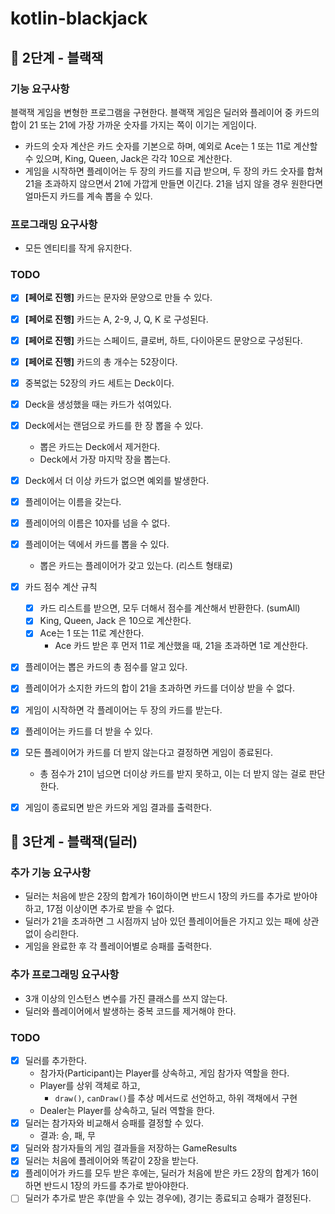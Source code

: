 # kotlin-blackjack

## 🚀 2단계 - 블랙잭

### 기능 요구사항
블랙잭 게임을 변형한 프로그램을 구현한다. 블랙잭 게임은 딜러와 플레이어 중 카드의 합이 21 또는 21에 가장 가까운 숫자를 가지는 쪽이 이기는 게임이다.

- 카드의 숫자 계산은 카드 숫자를 기본으로 하며, 예외로 Ace는 1 또는 11로 계산할 수 있으며, King, Queen, Jack은 각각 10으로 계산한다.
- 게임을 시작하면 플레이어는 두 장의 카드를 지급 받으며, 두 장의 카드 숫자를 합쳐 21을 초과하지 않으면서 21에 가깝게 만들면 이긴다. 21을 넘지 않을 경우 원한다면 얼마든지 카드를 계속 뽑을 수 있다.

### 프로그래밍 요구사항
- 모든 엔티티를 작게 유지한다.

### TODO
- [x] **[페어로 진행]** 카드는 문자와 문양으로 만들 수 있다.
- [x] **[페어로 진행]** 카드는 A, 2-9, J, Q, K 로 구성된다.
- [x] **[페어로 진행]** 카드는 스페이드, 클로버, 하트, 다이아몬드 문양으로 구성된다.
- [x] **[페어로 진행]** 카드의 총 개수는 52장이다.
- [x] 중복없는 52장의 카드 세트는 Deck이다.
- [x] Deck을 생성했을 때는 카드가 섞여있다.
- [x] Deck에서는 랜덤으로 카드를 한 장 뽑을 수 있다.
  - 뽑은 카드는 Deck에서 제거한다.
  - Deck에서 가장 마지막 장을 뽑는다.
- [x] Deck에서 더 이상 카드가 없으면 예외를 발생한다.
- [x] 플레이어는 이름을 갖는다.
- [x] 플레이어의 이름은 10자를 넘을 수 없다.
- [x] 플레이어는 덱에서 카드를 뽑을 수 있다.
  - 뽑은 카드는 플레이어가 갖고 있는다. (리스트 형태로)
- [x] 카드 점수 계산 규칙
  - [x] 카드 리스트를 받으면, 모두 더해서 점수를 계산해서 반환한다. (sumAll)
  - [x] King, Queen, Jack 은 10으로 계산한다.
  - [x] Ace는 1 또는 11로 계산한다.
    - Ace 카드 받은 후 먼저 11로 계산했을 때, 21을 초과하면 1로 계산한다.
- [x] 플레이어는 뽑은 카드의 총 점수를 알고 있다.
- [x] 플레이어가 소지한 카드의 합이 21을 초과하면 카드를 더이상 받을 수 없다.
- [x] 게임이 시작하면 각 플레이어는 두 장의 카드를 받는다.
- [x] 플레이어는 카드를 더 받을 수 있다.
- [x] 모든 플레이어가 카드를 더 받지 않는다고 결정하면 게임이 종료된다.
  - 총 점수가 21이 넘으면 더이상 카드를 받지 못하고, 이는 더 받지 않는 걸로 판단한다.
- [x] 게임이 종료되면 받은 카드와 게임 결과를 출력한다.


## 🚀 3단계 - 블랙잭(딜러)
### 추가 기능 요구사항
- 딜러는 처음에 받은 2장의 합계가 16이하이면 반드시 1장의 카드를 추가로 받아야 하고, 17점 이상이면 추가로 받을 수 없다.
- 딜러가 21을 초과하면 그 시점까지 남아 있던 플레이어들은 가지고 있는 패에 상관 없이 승리한다.
- 게임을 완료한 후 각 플레이어별로 승패를 출력한다.

### 추가 프로그래밍 요구사항
- 3개 이상의 인스턴스 변수를 가진 클래스를 쓰지 않는다.
- 딜러와 플레이어에서 발생하는 중복 코드를 제거해야 한다.

### TODO
- [x] 딜러를 추가한다.
  - 참가자(Participant)는 Player를 상속하고, 게임 참가자 역할을 한다.
  - Player를 상위 객체로 하고,
    - `draw()`, `canDraw()`를 추상 메서드로 선언하고, 하위 객채에서 구현
  - Dealer는 Player를 상속하고, 딜러 역할을 한다.
- [x] 딜러는 참가자와 비교해서 승패를 결정할 수 있다.
  - 결과: 승, 패, 무
- [x] 딜러와 참가자들의 게임 결과들을 저장하는 GameResults
- [x] 딜러는 처음에 플레이어와 똑같이 2장을 받는다.
- [x] 플레이어가 카드를 모두 받은 후에는, 딜러가 처음에 받은 카드 2장의 합계가 16이하면 반드시 1장의 카드를 추가로 받아야한다.
- [ ] 딜러가 추가로 받은 후(받을 수 있는 경우에), 경기는 종료되고 승패가 결정된다.